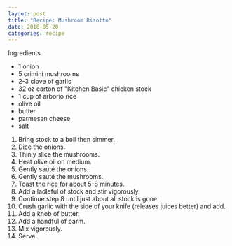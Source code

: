 ```yaml
---
layout: post
title: "Recipe: Mushroom Risotto"
date: 2018-05-20
categories: recipe
---
```

Ingredients

* 1 onion
* 5 crimini mushrooms
* 2-3 clove of garlic
* 32 oz carton of "Kitchen Basic" chicken stock
* 1 cup of arborio rice
* olive oil
* butter
* parmesan cheese
* salt

1) Bring stock to a boil then simmer.
2) Dice the onions.
3) Thinly slice the mushrooms.
4) Heat olive oil on medium.
5) Gently sauté the onions.
6) Gently sauté the mushrooms.
7) Toast the rice for about 5-8 minutes.
8) Add a ladleful of stock and stir vigorously.
9) Continue step 8 until just about all stock is gone.
10) Crush garlic with the side of your knife (releases juices better) and add.
11) Add a knob of butter.
12) Add a handful of parm.
13) Mix vigorously.
14) Serve.

